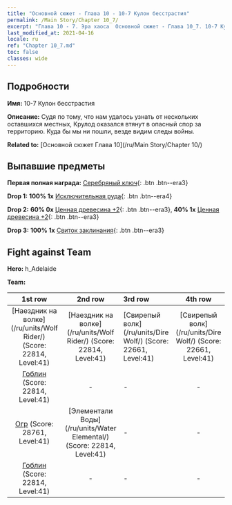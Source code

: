 ```yaml
---
title: "Основной сюжет - Глава 10 - 10-7 Кулон бесстрастия"
permalink: /Main Story/Chapter 10_7/
excerpt: "Глава 10 - 7. Эра хаоса  Основной сюжет - Глава 10_7. 10-7 Кулон бесстрастия"
last_modified_at: 2021-04-16
locale: ru
ref: "Chapter 10_7.md"
toc: false
classes: wide
---
```


## Подробности

 **Имя:** 10-7 Кулон бесстрастия

 **Описание:** Судя по тому, что нам удалось узнать от нескольких оставшихся местных, Крулод оказался втянут в опасный спор за территорию. Куда бы мы ни пошли, везде видим следы войны.

 **Related to:** [Основной сюжет Глава 10](/ru/Main Story/Chapter 10/)

## Выпавшие предметы

 **Первая полная награда:** [Серебряный ключ](/ru/Items/con_693/){: .btn .btn--era3}

 **Drop 1:** **100% 1x** [Исключительная руда](/ru/Items/mat_33/){: .btn .btn--era4}

 **Drop 2:** **60% 0x** [Ценная древесина +2](/ru/Items/mat_27/){: .btn .btn--era3}, **40% 1x** [Ценная древесина +2](/ru/Items/mat_27/){: .btn .btn--era3}

 **Drop 3:** **100% 1x** [Свиток заклинания](/ru/Items/con_694/){: .btn .btn--era3}


## Fight against Team
 **Hero:** h_Adelaide

 **Team:**


  | 1st row | 2nd row | 3rd row | 4th row |
  |:----:|:----:|:----|:----:|
  | [Наездник на волке](/ru/units/Wolf Rider/) (Score: 22814, Level:41)  | [Наездник на волке](/ru/units/Wolf Rider/) (Score: 22814, Level:41)  | [Свирепый волк](/ru/units/Dire Wolf/) (Score: 22661, Level:41)  | [Свирепый волк](/ru/units/Dire Wolf/) (Score: 22661, Level:41)  |
  | [Гоблин](/ru/units/Goblin/) (Score: 22814, Level:41)  | - | - | - |
  | [Огр](/ru/units/Ogre/) (Score: 28761, Level:41)  | [Элементали Воды](/ru/units/Water Elemental/) (Score: 22814, Level:41)  | - | - |
  | [Гоблин](/ru/units/Goblin/) (Score: 22814, Level:41)  | - | - | - |


